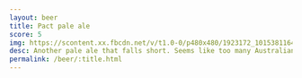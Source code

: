 ```yaml
---
layout: beer
title: Pact pale ale
score: 5
img: https://scontent.xx.fbcdn.net/v/t1.0-0/p480x480/1923172_10153811640033745_626679474657757195_n.jpg?oh=b483eabbd8fbcd1ed1d01a87f523085b&oe=591F197B
desc: Another pale ale that falls short. Seems like too many Australian pales are targeting the lager audience
permalink: /beer/:title.html
---
```

